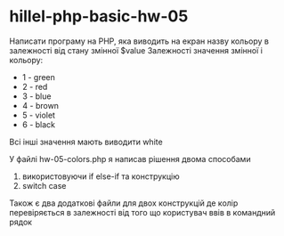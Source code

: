 # hillel-php-basic-hw-05

Написати програму на PHP, яка виводить на екран назву кольору в залежності від стану змінної $value
Залежності значення змінної і кольору:

- 1 - green
- 2 - red
- 3 - blue
- 4 - brown
- 5 - violet
- 6 - black

Всі інші значення мають виводити white

У файлі hw-05-colors.php я написав рішення двома способами 
1. використовуючи if else-if
   та конструкцію
2. switch case


Також є два додаткові файли для двох конструкцій де колір перевіряється в залежності від того що користувач ввів в командний рядок
